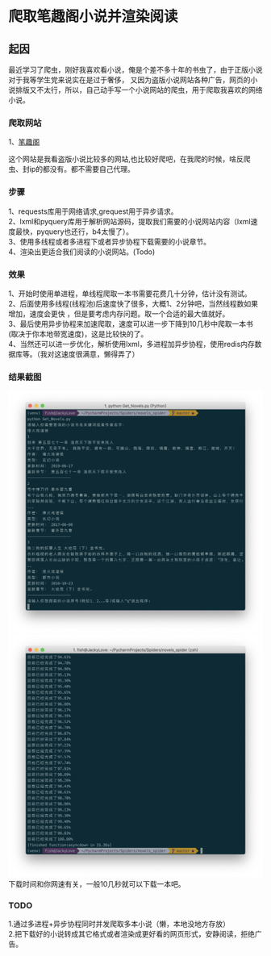 # 爬取笔趣阁小说并渲染阅读

## 起因
最近学习了爬虫，刚好我喜欢看小说，俺是个差不多十年的书虫了，由于正版小说对于我等学生党来说实在是过于奢侈，
又因为盗版小说网站各种广告，网页的小说排版又不太行，所以，自己动手写一个小说网站的爬虫，用于爬取我喜欢的网络小说。

### 爬取网站
1、[笔趣阁](https://www.biquge.com.cn)

这个网站是我看盗版小说比较多的网站,也比较好爬吧，在我爬的时候，啥反爬虫、封ip的都没有。都不需要自己代理。


### 步骤
1、requests库用于网络请求,grequest用于异步请求。  
2、lxml和pyquery库用于解析网站源码，提取我们需要的小说网站内容（lxml速度最快，pyquery也还行，b4太慢了）。  
3、使用多线程或者多进程下或者异步协程下载需要的小说章节。  
4、渲染出更适合我们阅读的小说网站。(Todo)

### 效果
1、开始时使用单进程，单线程爬取一本书需要花费几十分钟，估计没有测试。  
2、后面使用多线程(线程池)后速度快了很多，大概1、2分钟吧，当然线程数如果增加，速度会更快
，但是要考虑内存问题。取一个合适的最大值就好。  
3、最后使用异步协程来加速爬取，速度可以进一步下降到10几秒中爬取一本书(取决于你本地带宽速度)，这是比较快的了。  
4、当然还可以进一步优化，解析使用lxml，多进程加异步协程，使用redis内存数据库等。（我对这速度很满意，懒得弄了）

### 结果截图
![根据关键词搜索](novels_spider/result.png)
![下载时间](novels_spider/download.png)
下载时间和你网速有关，一般10几秒就可以下载一本吧。

### TODO
1.通过多进程+异步协程同时并发爬取多本小说（懒，本地没地方存放）  
2.把下载好的小说转成其它格式或者渲染成更好看的网页形式，安静阅读，拒绝广告。
